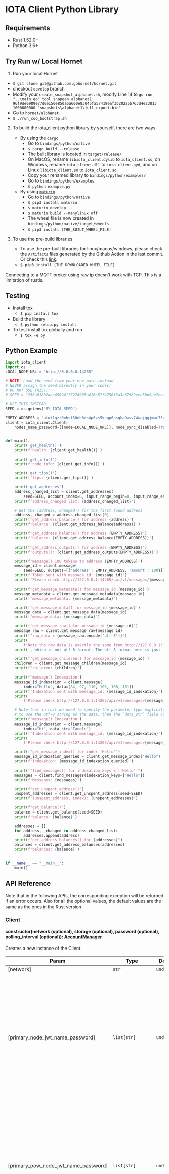 # IOTA Client Python Library

## Requirements

- Rust 1.52.0+
- Python 3.6+

## Try Run w/ Local Hornet

1. Run your local Hornet
- `$ git clone git@github.com:gohornet/hornet.git`
- checkout `develop` branch
- Modify your `create_snapshot_alphanet.sh`, modify Line 14 to `go run "..\main.go" tool snapgen alphanet1 96f9de0989e77d0e150e850a5a600e83045fa57419eaf3b20225b763d4e23813 1000000000 "snapshots\alphanet1\full_export.bin"`
- Go to `hornet/alphanet`
- `$ ./run_coo_bootstrap.sh`

2. To build the iota_client python library by yourself, there are two ways.
   - By using the `cargo`
     - Go to `bindings/python/native`
     - `$ cargo build --release`
     - The built library is located in `target/release/`
     - On MacOS, rename `libiota_client.dylib` to `iota_client.so`, on Windows, rename `iota_client.dll` to `iota_client.pyd`, and on Linux `libiota_client.so` to `iota_client.so`.
     - Copy your renamed library to `bindings/python/examples/`
     - Go to `bindings/python/examples`
     - `$ python example.py`
   - By using [`maturin`](#https://github.com/PyO3/maturin)
     - Go to `bindings/python/native`
     - `$ pip3 install maturin`
     - `$ maturin develop`
     - `$ maturin build --manylinux off`
     - The wheel file is now created in `bindings/python/native/target/wheels`
     - `$ pip3 install [THE_BUILT_WHEEL_FILE]`

3. To use the pre-build libraries
   - To use the pre-built libraries for linux/macos/windows, please check the `Artifacts` files generated by the Github Action in the last commit. Or check this [link](https://nightly.link/iotaledger/iota.rs/workflows/python_binding_publish/dev).
   - `$ pip3 install [THE_DOWNLOADED_WHEEL_FILE]`

Connecting to a MQTT broker using raw ip doesn't work with TCP. This is a limitation of rustls.
## Testing
- Install [tox](#https://pypi.org/project/tox/)
  - `$ pip install tox`
- Build the library
  - `$ python setup.py install`
- To test install tox globally and run
  - `$ tox -e py`

## Python Example
```python
import iota_client
import os
LOCAL_NODE_URL = "http://0.0.0.0:14265"

# NOTE! Load the seed from your env path instead
# NEVER assign the seed directly in your codes!
# DO NOT USE THIS!!:
# SEED = "256a818b2aac458941f7274985a410e57fb750f3a3a67969ece5bd9ae7eef5b2"

# USE THIS INSTEAD
SEED = os.getenv('MY_IOTA_SEED')

EMPTY_ADDRESS = "atoi1qzt0nhsf38nh6rs4p6zs5knqp6psgha9wsv74uajqgjmwc75ugupx3y7x0r"
client = iota_client.Client(
    nodes_name_password=[[node=LOCAL_NODE_URL]], node_sync_disabled=True)


def main():
    print('get_health()')
    print(f'health: {client.get_health()}')

    print('get_info()')
    print(f'node_info: {client.get_info()}')

    print('get_tips()')
    print(f'tips: {client.get_tips()}')

    print('get_addresses')
    address_changed_list = client.get_addresses(
        seed=SEED, account_index=0, input_range_begin=0, input_range_end=10, get_all=True)
    print(f'address_changed list: {address_changed_list}')

    # Get the (address, changed ) for the first found address
    address, changed = address_changed_list[0]
    print(f'get_address_balance() for address {address}')
    print(f'balance: {client.get_address_balance(address)}')

    print(f'get_address_balance() for address {EMPTY_ADDRESS}')
    print(f'balance: {client.get_address_balance(EMPTY_ADDRESS)}')

    print(f'get_address_outputs() for address {EMPTY_ADDRESS}')
    print(f'outputs(): {client.get_address_outputs(EMPTY_ADDRESS)}')

    print(f'message() 100 tokens to address {EMPTY_ADDRESS}')
    message_id = client.message(
        seed=SEED, outputs=[{'address': EMPTY_ADDRESS, 'amount': 100}])['message_id']
    print(f'Token sent with message_id: {message_id}')
    print(f'Please check http://127.0.0.1:14265/api/v1/messages/{message_id}')

    print(f'get_message_metadata() for message_id {message_id}')
    message_metadata = client.get_message_metadata(message_id)
    print(f'message_metadata: {message_metadata}')

    print(f'get_message_data() for message_id {message_id}')
    message_data = client.get_message_data(message_id)
    print(f'message_data: {message_data}')

    print(f'get_message_raw() for message_id {message_id}')
    message_raw = client.get_message_raw(message_id)
    print(f"raw_data = {message_raw.encode('utf-8')}")
    print(
        f"Note the raw data is exactly the same from http://127.0.0.1:14265/api/v1/messages/{message_id}/raw")
    print(', which is not utf-8 format. The utf-8 format here is just for ease of demonstration')

    print(f'get_message_children() for message_id {message_id}')
    children = client.get_message_children(message_id)
    print(f"children: {children}")

    print(f'message() Indexation')
    message_id_indexation = client.message(
        index="Hello", data=[84, 97, 110, 103, 108, 101])
    print(f'Indexation sent with message_id: {message_id_indexation}')
    print(
        f'Please check http://127.0.0.1:14265/api/v1/messages/{message_id_indexation}')

    # Note that in rust we need to specify the parameter type explicitly, so if the user wants
    # to use the utf-8 string as the data, then the `data_str` field can be used.
    print(f'message() Indexation')
    message_id_indexation = client.message(
        index="Hi", data_str="Tangle")
    print(f'Indexation sent with message_id: {message_id_indexation}')
    print(
        f'Please check http://127.0.0.1:14265/api/v1/messages/{message_id_indexation}')

    print(f"get_message_index() for index 'Hello'")
    message_id_indexation_queried = client.get_message_index("Hello")
    print(f'Indexation: {message_id_indexation_queried}')

    print(f"find_messages() for indexation_keys = ['Hello']")
    messages = client.find_messages(indexation_keys=["Hello"])
    print(f'Messages: {messages}')

    print(f"get_unspent_address()")
    unspent_addresses = client.get_unspent_address(seed=SEED)
    print(f'(unspent_address, index): {unspent_addresses}')

    print(f"get_balance()")
    balance = client.get_balance(seed=SEED)
    print(f'balance: {balance}')

    addresses = []
    for address, _changed in address_changed_list:
        addresses.append(address)
    print(f"get_address_balances() for {addresses}")
    balances = client.get_address_balances(addresses)
    print(f'balances: {balance}')


if __name__ == "__main__":
    main()

```

## API Reference

Note that in the following APIs, the corresponding exception will be returned if an error occurs.
Also for all the optional values, the default values are the same as the ones in the Rust version.

### Client

#### constructor(network (optional), storage (optional), password (optional), polling_interval (optional)): [AccountManager](#accountmanager)

Creates a new instance of the Client.

| Param                                | Type                                         | Default                | Description                                                                                                                                                                                                                                              |
| ------------------------------------ | -------------------------------------------- | ---------------------- | -------------------------------------------------------------------------------------------------------------------------------------------------------------------------------------------------------------------------------------------------------- |
| [network]                            | <code>str</code>                             | <code>undefined</code> | The network                                                                                                                                                                                                                                              |
| [primary_node_jwt_name_password]     | <code>list[str]</code>                       | <code>undefined</code> | An array of array with node URLs and optional JWT and basic auth name and password (length 1 is only the url, length 2 is url with JWT, length 3 is url with basic auth name and password and length 4 is url with JWT and basic auth name and password) |
| [primary_pow_node_jwt_name_password] | <code>list[str]</code>                       | <code>undefined</code> | An array of array with node URLs and optional JWT and basic auth name and password (length 1 is only the url, length 2 is url with JWT, length 3 is url with basic auth name and password and length 4 is url with JWT and basic auth name and password) |
| [nodes_name_password]                | <code>list[]list[str]</code>                 | <code>undefined</code> | An array of array with node URLs and optional JWT and basic auth name and password (length 1 is only the url, length 2 is url with JWT, length 3 is url with basic auth name and password and length 4 is url with JWT and basic auth name and password) |
| [permanodes_name_password]           | <code>list[]list[str]</code>                 | <code>undefined</code> | An array of array with node URLs and optional JWT and basic auth name and password (length 1 is only the url, length 2 is url with JWT, length 3 is url with basic auth name and password and length 4 is url with JWT and basic auth name and password) |
| [node_sync_interval]                 | <code>int</code>                             | <code>undefined</code> | The interval for the node syncing process                                                                                                                                                                                                                |
| [node_sync_disabled]                 | <code>bool</code>                            | <code>undefined</code> | Disables the node syncing process. Every node will be considered healthy and ready to use                                                                                                                                                                |
| [node_pool_urls]                     | <code>str</code>                             | <code>undefined</code> | An array of node pool URLs                                                                                                                                                                                                                               |
| [quorum]                             | <code>bool</code>                            | <code>false</code>     | Bool to define if quorum should be used                                                                                                                                                                                                                  |
| [quorum_size]                        | <code>int</code>                             | <code>3</code>         | An int that defines how many nodes should be used for quorum                                                                                                                                                                                             |
| [quorum_threshold]                   | <code>int</code>                             | <code>66</code>        | Define the % of nodes that need to return the same response to accept it                                                                                                                                                                                 |
| [request_timeout]                    | <code>int</code>                             | <code>undefined</code> | Sets the default HTTP request timeout                                                                                                                                                                                                                    |
| [api_timeout]                        | <code>dict</code>                            | <code>undefined</code> | The API to set the request timeout. Key: 'GetHealth', 'GetInfo', 'GetPeers', 'GetTips', 'PostMessage', 'GetOutput', 'GetMilestone' Value: timeout in milliseconds                                                                                        |
| [local_pow]                          | <code>bool</code>                            | <code>undefined</code> | Flag determining if PoW should be done locally or remotely                                                                                                                                                                                               |
| [tips_interval]                      | <code>int</code>                             | <code>undefined</code> | Time between requests for new tips during PoW                                                                                                                                                                                                            |
| [mqtt_broker_options]                | <code>[BrokerOptions](#brokeroptions)</code> | <code>undefined</code> | Sets the options for the MQTT connection with the node                                                                                                                                                                                                   |

**Returns** The constructed [Client](#client).

### Full Node APIs

#### get_health(): bool

Gets the node health status.

**Returns** whether the node is healthy.

#### get_info(): NodeInfoWrapper

Gets information about the node.

**Returns** the [NodeInfoWrapper](#nodeinfowrapper).

#### get_peers(): list[PeerDto]

Gets peers of the node.

**Returns** the list of [PeerDto](#peerdto).

#### get_tips(): list[str]

Gets non-lazy tips.

**Returns** two non-lazy tips' message ids in list.

#### post_message(msg): str

Submits a message.

| Param | Type                             | Default                | Description           |
| ----- | -------------------------------- | ---------------------- | --------------------- |
| [msg] | <code>[Message](#message)</code> | <code>undefined</code> | The message to submit |

**Returns** the message id of the submitted message.

#### get_output(output_id): OutputResponse

Gets the UTXO outputs associated with the given output id.

| Param       | Type             | Default                | Description                    |
| ----------- | ---------------- | ---------------------- | ------------------------------ |
| [output_id] | <code>str</code> | <code>undefined</code> | The id of the output to search |

**Returns** the OutputResponse[#outputresponse].

#### get_address_balance(address): BalanceAddressResponse

Gets the balance in the address.

| Param     | Type                   | Default                | Description               |
| --------- | ---------------------- | ---------------------- | ------------------------- |
| [address] | <code>list[str]</code> | <code>undefined</code> | The address Bech32 string |

**Returns** the [BalanceAddressResponse](#BalanceAddressResponse).

#### get_address_outputs(address, options (optional)): list[UtxoInput]

Gets the UTXO outputs associated with the given address.

| Param     | Type                                                           | Default                | Description               |
| --------- | -------------------------------------------------------------- | ---------------------- | ------------------------- |
| [address] | <code>str</code>                                               | <code>undefined</code> | The address Bech32 string |
| [options] | <code>[[AddressOutputsOptions](#addressoutputsoptions)]</code> | <code>undefined</code> | The query filters         |

**Returns** the list of [UtxoInput](#UtxoInput).

#### find_outputs(output_ids (optional), addresses (optional)): list[OutputResponse]

Gets the UTXO outputs associated with the given output ids and addresses.

| Param        | Type                   | Default                | Description                      |
| ------------ | ---------------------- | ---------------------- | -------------------------------- |
| [output_ids] | <code>list[str]</code> | <code>undefined</code> | The list of addresses to search  |
| [addresses]  | <code>list[str]</code> | <code>undefined</code> | The list of output ids to search |

**Returns** the list of [OutputResponse](#outputresponse).

#### get_milestone(index): MilestoneDto

Gets the milestone by the given index.

| Param   | Type             | Default                | Description                |
| ------- | ---------------- | ---------------------- | -------------------------- |
| [index] | <code>int</code> | <code>undefined</code> | The index of the milestone |

**Returns** the [MilestoneDto](#milestonedto).

#### get_milestone_utxo_changes(index): MilestoneUTXOChanges

Gets the utxo changes by the given milestone index.

| Param   | Type             | Default                | Description                |
| ------- | ---------------- | ---------------------- | -------------------------- |
| [index] | <code>int</code> | <code>undefined</code> | The index of the milestone |

**Returns** the [MilestoneUTXOChanges](#milestoneutxochanges).

#### get_receipts(): Vec<ReceiptDto>

Get all receipts.

**Returns** the [ReceiptDto](#ReceiptDto).

#### get_receipts_migrated_at(index): Vec<ReceiptDto>

Get all receipts for a given milestone index.

| Param   | Type             | Default                | Description                |
| ------- | ---------------- | ---------------------- | -------------------------- |
| [index] | <code>int</code> | <code>undefined</code> | The index of the milestone |

**Returns** the [ReceiptDto](#ReceiptDto).

#### get_treasury(): TreasuryResponse

Get the treasury amount.

**Returns** the [TreasuryResponse](#TreasuryResponse).

#### get_included_message(): Message

Get the included message of a transaction.

| Param   | Type             | Description               |
| ------- | ---------------- | ------------------------- |
| [index] | <code>str</code> | The id of the transaction |

**Returns** the new [Message](#message).


### High-Level APIs

#### message(seed (optional), account_index (optional), initial_address_index (optional), inputs (optional), input_range_begin (optional), input_range_end (optional), outputs (optional), dust_allowance_outputs (optional), index (optional), index_raw (optional), data (optional), data_str (optional), parents (optional)): Message

Build a message.

| Param                    | Type                                       | Default                | Description                                  |
| ------------------------ | ------------------------------------------ | ---------------------- | -------------------------------------------- |
| [seed]                   | <code>str</code>                           | <code>undefined</code> | The hex-encoded seed of the account to spend |
| [account_index]          | <code>int</code>                           | <code>undefined</code> | The account index                            |
| [initial_address_index]  | <code>int</code>                           | <code>undefined</code> | The initial address index                    |
| [inputs]                 | <code>list[[UtxoInput](#utxoinput)]</code> | <code>undefined</code> | UtxoInputs                                   |
| [input_range_begin]      | <code>int</code>                           | <code>undefined</code> | The begin index of the input                 |
| [input_range_end]        | <code>int</code>                           | <code>undefined</code> | The end index of the input                   |
| [outputs]                | <code>list[[Output](#output)]</code>       | <code>undefined</code> | Outputs                                      |
| [dust_allowance_outputs] | <code>list[[Output](#output)]</code>       | <code>undefined</code> | Dust allowance output to the transaction     |
| [index]                  | <code>str</code>                           | <code>undefined</code> | The indexation string                        |
| [index_raw]              | <code>list[int]</code>                     | <code>undefined</code> | The indexation byte array                    |
| [data]                   | <code>list[int]</code>                     | <code>undefined</code> | The data in bytes                            |
| [data_str]               | <code>str</code>                           | <code>undefined</code> | The data string                              |
| [parents]                | <code>list[str]</code>                     | <code>undefined</code> | The message ids of the parents               |

#### get_output_amount_and_address(output): (int, AddressDto, bool)

Get the output amount and address from the provided OutputDto.

| Param    | Type                   | Default                | Description                                   |
| -------- | ---------------------- | ---------------------- | --------------------------------------------- |
| [output] | <code>OutputDto</code> | <code>undefined</code> | The outputs where we want to send them tokens |

**Returns** the tuple of (the amount of tokens, the address, the indicator of the output type: `true` for `SignatureLockedSingle`, `false` for `SignatureLockedDustAllowance`).

#### prepare_transaction(inputs, outputs): PreparedTransactionData

Prepare a transaction.

| Param     | Type                         | Default                | Description                                      |
| --------- | ---------------------------- | ---------------------- | ------------------------------------------------ |
| [inputs]  | <code>list[UtxoInput]</code> | <code>undefined</code> | The UTXOInputs where we want to send tokens from |
| [outputs] | <code>list[Output]</code>    | <code>undefined</code> | The outputs where we want to send them tokens    |

**Returns** the prepared transaction data.

#### sign_transaction(prepared_transaction_data, seed, start_index, end_index): Payload

Sign the transaction.

| Param                       | Type                                 | Default                | Description                      |
| --------------------------- | ------------------------------------ | ---------------------- | -------------------------------- |
| [prepared_transaction_data] | <code>PreparedTransactionData</code> | <code>undefined</code> | The prepared transaction data    |
| [seed]                      | <code>str</code>                     | <code>undefined</code> | The seed                         |
| [start_index]               | <code>int</code>                     | <code>undefined</code> | The start address index          |
| [end_index]                 | <code>int</code>                     | <code>undefined</code> | The end address index (excluded) |

**Returns** the [Payload](#payload).

#### finish_message(payload): Message

Construct the message by payload.

| Param     | Type                 | Default                | Description             |
| --------- | -------------------- | ---------------------- | ----------------------- |
| [payload] | <code>Payload</code> | <code>undefined</code> | The [Payload](#payload) |

**Returns** the [Message](#message).

#### get_message_metadata(message_id): MessageMetadataResponse

Get the message metadata by message_id.

| Param        | Type             | Default                | Description    |
| ------------ | ---------------- | ---------------------- | -------------- |
| [message_id] | <code>str</code> | <code>undefined</code> | The message id |

**Returns** the [MessageMetadataResponse](#messagemetadataresponse).

#### get_message_data(message_id): Message

Gets the message data from the message id.

| Param        | Type             | Default                | Description    |
| ------------ | ---------------- | ---------------------- | -------------- |
| [message_id] | <code>str</code> | <code>undefined</code> | The message id |

**Returns** the [Message](#message).

#### get_message_raw(message_id): str

Gets the raw message string from the message id.

| Param        | Type             | Default                | Description    |
| ------------ | ---------------- | ---------------------- | -------------- |
| [message_id] | <code>str</code> | <code>undefined</code> | The message id |

**Returns** the raw message string.

#### get_message_children(message_id): list[str]

Gets the children of the given message.

| Param        | Type             | Default                | Description    |
| ------------ | ---------------- | ---------------------- | -------------- |
| [message_id] | <code>str</code> | <code>undefined</code> | The message id |

**Returns** the list of children strings.

#### get_message_id(payload_str): str

Get the message id from the payload string.

| Param       | Type             | Default                | Description                                    |
| ----------- | ---------------- | ---------------------- | ---------------------------------------------- |
| payload_str | <code>str</code> | <code>undefined</code> | The payload string from the mqtt message event |

**Returns** The identifier of message.

#### get_transaction_id(payload_str): str

Get the transaction id from the payload string.

| Param       | Type             | Default                | Description                                   |
| ----------- | ---------------- | ---------------------- | --------------------------------------------- |
| payload_str | <code>str</code> | <code>undefined</code> | The payload string from a transaction payload |

**Returns** The identifier of a transaction.

#### get_message_index(index): list[str]

Gets the list of message indices from the message_id.

| Param   | Type             | Default                | Description               |
| ------- | ---------------- | ---------------------- | ------------------------- |
| [index] | <code>str</code> | <code>undefined</code> | The identifier of message |

**Returns** the list of message ids.

#### find_messages(indexation_keys (optional), message_ids (optional)): list[Message]

Finds all messages associated with the given indexation keys and message ids.

| Param             | Type                   | Default                | Description                             |
| ----------------- | ---------------------- | ---------------------- | --------------------------------------- |
| [indexation_keys] | <code>list[str]</code> | <code>undefined</code> | The list of indexations keys too search |
| [message_ids]     | <code>list[str]</code> | <code>undefined</code> | The list of message ids to search       |

**Returns** the list of the found messages.

#### get_unspent_address(seed, account_index (optional), initial_address_index(optional)): (str, int)

Gets a valid unspent address.

| Param                   | Type             | Default                | Description                    |
| ----------------------- | ---------------- | ---------------------- | ------------------------------ |
| [seed]                  | <code>str</code> | <code>undefined</code> | The hex-encoded seed to search |
| [account_index]         | <code>int</code> | <code>undefined</code> | The account index              |
| [initial_address_index] | <code>int</code> | <code>undefined</code> | The initial address index      |

**Returns** a tuple with type of `(str, int)` as the address and corresponding index in the account.

#### get_addresses(seed, account_index (optional), input_range_begin (optional), input_range_end (optional) get_all (optional)): list[(str, bool (optional))]

Finds addresses from the seed regardless of their validity.

| Param               | Type                | Default                | Description                    |
| ------------------- | ------------------- | ---------------------- | ------------------------------ |
| [seed]              | <code>str</code>    | <code>undefined</code> | The hex-encoded seed to search |
| [account_index]     | <code>int</code>    | <code>undefined</code> | The account index              |
| [input_range_begin] | <code>int</code>    | <code>undefined</code> | The begin of the address range |
| [input_range_end]   | <code>int</code>    | <code>undefined</code> | The end of the address range   |
| [bech32_hrp]        | <code>string</code> | <code>undefined</code> | The Bech32 HRP                 |
| [get_all]           | <code>bool</code>   | <code>undefined</code> | Get all addresses              |

**Returns** a list of tuples with type of `(str, int)` as the address and corresponding index in the account.

#### get_balance(seed, account_index (optional), initial_address_index(optional), gap_limit(optional)): int

Get balance on a given seed and its wallet account index.

| Param                   | Type             | Default                | Description                    |
| ----------------------- | ---------------- | ---------------------- | ------------------------------ |
| [seed]                  | <code>str</code> | <code>undefined</code> | The hex-encoded seed to search |
| [account_index]         | <code>int</code> | <code>undefined</code> | The account index              |
| [initial_address_index] | <code>int</code> | <code>undefined</code> | The initial address index      |
| [gap_limit]             | <code>int</code> | <code>undefined</code> | The gap limit                  |

**Returns** the amount of balance.

#### get_address_balances(addresses): list[AddressBalancePair]

Get the balance in iotas for the given addresses.

| Param       | Type                   | Default                | Description                     |
| ----------- | ---------------------- | ---------------------- | ------------------------------- |
| [addresses] | <code>list[str]</code> | <code>undefined</code> | The list of addresses to search |

**Returns** the list of [AddressBalancePair](#addressbalancepair).

#### generate_mnemonic()

Returns a random generated Bip39 mnemonic with the English word list.

**Returns** A String

#### mnemonic_to_hex_seed(mnemonic)

Returns the seed hex encoded.

| Param    | Type             | Default                | Description                                           |
| -------- | ---------------- | ---------------------- | ----------------------------------------------------- |
| mnemonic | <code>str</code> | <code>undefined</code> | Bip39 mnemonic with words from the English word list. |

**Returns** A String

#### find_inputs(addresses, amount: u64)

Return the inputs from addresses for a provided amount (useful for offline signing)

| Param     | Type                   | Default                | Description             |
| --------- | ---------------------- | ---------------------- | ----------------------- |
| addresses | <code>list[str]</code> | <code>undefined</code> | The input address list. |
| amount    | <code>str</code>       | <code>undefined</code> | The input amount.       |


**Returns** The list of [UtxoInput](#utxoinput).

#### bech32_to_hex(bech32)

Returns a parsed hex String from bech32.

| Param  | Type             | Default                | Description               |
| ------ | ---------------- | ---------------------- | ------------------------- |
| bech32 | <code>str</code> | <code>undefined</code> | The address Bech32 string |

**Returns** A String

#### hex_to_bech32(hex, bech32_hrp (optional))

Returns a parsed bech32 String from hex.

| Param      | Type             | Default                | Description               |
| ---------- | ---------------- | ---------------------- | ------------------------- |
| bech32     | <code>str</code> | <code>undefined</code> | The address Bech32 string |
| bech32_hrp | <code>str</code> | <code>undefined</code> | The Bech32 hrp string     |

**Returns** A String

#### hex_public_key_to_bech32_address(hex, bech32_hrp (optional))

Returns the bech32 address from the hex public key.

| Param      | Type             | Default                | Description            |
| ---------- | ---------------- | ---------------------- | ---------------------- |
| hex        | <code>str</code> | <code>undefined</code> | Hex encoded public key |
| bech32_hrp | <code>str</code> | <code>undefined</code> | The Bech32 hrp string  |

**Returns** A String

#### is_address_valid(address): bool

Checks if a str is a valid bech32 encoded address.

| Param   | Type             | Default                | Description               |
| ------- | ---------------- | ---------------------- | ------------------------- |
| address | <code>str</code> | <code>undefined</code> | The address Bech32 string |

**Returns** A boolean.

#### retry(message_id): (str, Message)

Retries (promotes or reattaches) the message associated with the given id.

| Param        | Type             | Default                | Description    |
| ------------ | ---------------- | ---------------------- | -------------- |
| [message_id] | <code>str</code> | <code>undefined</code> | The message id |

**Returns** the message id and the retried [Message](#message).

#### retry_until_included(message_id, interval (optional), max_attempts (optional)): list[(str, Message)]

Retries (promotes or reattaches) the message associated with the given id.

| Param        | Type             | Default                | Description                                            |
| ------------ | ---------------- | ---------------------- | ------------------------------------------------------ |
| [message_id] | <code>str</code> | <code>undefined</code> | The message id                                         |
| interval     | <code>int</code> | <code>5</code>         | The interval in seconds in which we retry the message. |
| max_attempts | <code>int</code> | <code>10</code>        | The maximum of attempts we retry the message.          |

**Returns** the message ids and [Message](#message) of reattached messages.

#### consolidate_funds(seed, account_index, start_index, end_index): str

Function to consolidate all funds from a range of addresses to the address with the lowest index in that range

| Param           | Type             | Description                                                           |
| --------------- | ---------------- | --------------------------------------------------------------------- |
| [seed]          | <code>str</code> | The seed                                                              |
| [account_index] | <code>int</code> | The account index.                                                    |
| [start_index]   | <code>int</code> | The lowest address index, funds will be consolidated to this address. |
| [end_index]     | <code>int</code> | The address index until which funds will be consolidated              |

**Returns** the address to which the funds got consolidated, if any were available.

#### search_address(seed, bech32_hrp, account_index, start_index, end_index, address): (int, bool)

Function to find the index and address type of an address

| Param           | Type                | Description                      |
| --------------- | ------------------- | -------------------------------- |
| [seed]          | <code>str</code>    | The seed                         |
| [bech32_hrp]    | <code>string</code> | The Bech32 HRP                   |
| [account_index] | <code>int</code>    | The account index                |
| [start_index]   | <code>int</code>    | The start address index          |
| [end_index]     | <code>int</code>    | The end address index (excluded) |
| [address]       | <code>str</code>    | The address Bech32 string        |

**Returns** index and address type of an address.

#### reattach(message_id): (str, Message)

Reattaches the message associated with the given id.

| Param        | Type             | Default                | Description    |
| ------------ | ---------------- | ---------------------- | -------------- |
| [message_id] | <code>str</code> | <code>undefined</code> | The message id |

**Returns** the message id and the reattached [Message](#message).

#### promote(message_id): (str, Message)

Promotes the message associated with the given id.

| Param        | Type             | Default                | Description    |
| ------------ | ---------------- | ---------------------- | -------------- |
| [message_id] | <code>str</code> | <code>undefined</code> | The message id |

**Returns** the message id and the promoted [Message](#message).

### MQTT APIs

#### subscribe_topic(topic, callback): void

Subscribe a topic and assign the associated callback.

| Param      | Type                  | Default                | Description           |
| ---------- | --------------------- | ---------------------- | --------------------- |
| [topic]    | <code>str</code>      | <code>undefined</code> | The MQTT topic        |
| [callback] | <code>function</code> | <code>undefined</code> | The callback function |

#### subscribe_topics(topics, callback): void

Subscribe topics and assign the associated callbacks, respectively.

| Param      | Type                   | Default                | Description            |
| ---------- | ---------------------- | ---------------------- | ---------------------- |
| [topics]   | <code>list[str]</code> | <code>undefined</code> | The MQTT topics        |
| [callback] | <code>function</code>  | <code>undefined</code> | The callback functions |

#### unsubscribe(): void

Unsubscribe all topics.

#### unsubscribe_topics(topics): void

Unsubscribe from provided topics.

| Param    | Type                   | Default                | Description     |
| -------- | ---------------------- | ---------------------- | --------------- |
| [topics] | <code>list[str]</code> | <code>undefined</code> | The MQTT topics |

#### disconnect(): void

Disconnect the mqtt broker.

#### WalletAddress

A dict with the following key/value pairs.

```python
message_metadata_response = {
    'message_id': str,
    'parent_message_ids': list[str],
    'is_solid': bool,
    'referenced_by_milestone_index': int, # (optional)
    'milestone_index': int,  # (optional)
    'ledger_inclusion_state': LedgerInclusionStateDto,  # (optional)
    'conflict_reason': int,  # (optional)
    'should_promote:' bool  # (optional)
    'should_reattach': bool  # (optional)
}
```

Please refer to [LedgerInclusionStateDto](#ledgerinclusionstatedto) for the details of this type.

#### BalanceAddressResponse

A dict with the following key/value pairs.

```python
balance_for_address_response = {
    'address_type': int,
    'address': str,
    'balance': int
}
```

#### AddressBalancePair

A dict with the following key/value pairs.

```python
address_balance_pair = {
    'address': str,
    'balance': int
    'dust_allowed': bool
}
```

#### MilestoneDto

A dict with the following key/value pairs.

```python
milestoned_to = {
    'index': int,
    'timestamp': int,
    'message_id':  str
}
```

#### MilestoneUTXOChanges

A dict with the following key/value pairs.

```python
milestone_utxo_changes = {
    'index': int,
    'created_outputs': list[str],
    'consumed_outputs': list[str]
}
```

#### ReceiptDto

A dict with the following key/value pairs.

```python
receiptDto = {
    'receipt': Receipt,
    'milestone_index': int,
}
```

#### TreasuryResponse

A dict with the following key/value pairs.

```python
treasuryResponse = {
    'milestone_id': str,
    'amount': int,
}
```

#### UtxoInput

A dict with the following key/value pairs.

```python
utxo_input = {
    'transaction_id': list[int],
    'index': int
}
```

#### OutputResponse

A dict with the following key/value pairs.

```python
output_response = {
    'message_id': str,
    'transaction_id': str,
    'output_index': int,
    'is_spent': bool,
    'output': OutputDto
}
```

Please refer to [OutputDto](#outputdto) for the details of this type.

#### OutputDto

A dict with the following key/value pairs.

```python
output_dto = {
    'treasury': TreasuryOutputDto, # (opitonal)
    'signature_locked_single': SignatureLockedSingleOutputDto, # (opitonal)
    'signature_locked_dust_allowance': SignatureLockedDustAllowanceOutputDto # (opitonal)
}
```

Please refer to [TreasuryOutputDto](#treasuryoutputdto), [SignatureLockedSingleOutputDto](#signaturelockedsingleoutputdto), and [SignatureLockedDustAllowanceOutputDto](#signaturelockedDustallowanceoutputdto) for the details of these types.

#### SignatureLockedSingleOutputDto

A dict with the following key/value pairs.

```python
signature_locked_single_output_dto = {
    'kind': int,
    'address': AddressDto,
    'amount': int
}
```

Please refer to [AddressDto](#addressdto) for the details of this type.

#### SignatureLockedDustAllowanceOutputDto

A dict with the following key/value pairs.

```python
signature_locked_dust_allowance_output_dto = {
    'kind': int,
    'address': AddressDto,
    'amount': int
}
```

Please refer to [AddressDto](#addressdto) for the details of this type.

#### pub struct TreasuryOutputDto {


A dict with the following key/value pairs.

```python
treasury_output_dto = {
    'kind': int,
    'amount':int
}
```

#### AddressDto

A dict with the following key/value pairs.

```python
address_dto = {
    'ed25519': Ed25519AddressDto
}
```

Please refer to [Ed25519AddressDto](#ed25519addressdto) for the details of this type.

#### Ed25519AddressDto

A dict with the following key/value pairs.

```python
ed25519_address_dto = {
    'kind': int,
    'address': str
}
```

#### Message

A dict with the following key/value pairs.

```python
message = {
    'message_id': str,
    'network_id': int,
    'parents': list[str],
    'payload': Payload, # (optional)
    'nonce': int
}
```

Please refer to [Payload](#payload) for the details of this type.

#### Payload

A dict with the following key/value pairs.

```python
payload = {
    'transaction': list[Transaction], # (optional)
    'milestone': list[Milestone], # (optional)
    'indexation': list[Indexation], # (optional)
    'receipt': List[Receipt], # (optional)
    'treasury_transaction': List[TreasuryTransaction], # (optional)

}
```

Please refer to [Transaction](#transaction), [Milestone](#milestone), and [Indexation](#indexation) for the details of these types.

#### Transaction

A dict with the following key/value pairs.

```python
transaction = {
    'essence': RegularEssence,
    'unlock_blocks': list[UnlockBlock]
}
```

Please refer to [RegularEssence](#regularessence), and [UnlockBlock](#unlockblock) for the details of these types.

#### Milestone

A dict with the following key/value pairs.

```python
milestone = {
    'essence': MilestonePayloadEssence,
    'signatures': list[list[int]]
}
```

Please refer to [MilestonePayloadEssence](#milestonepayloadessence) for the details of this type.

#### MilestonePayloadEssence

A dict with the following key/value pairs.

```python
milestone_payload_essence = {
    'index': int,
    'timestamp': int,
    'parents': list[str],
    'merkle_proof': list[int],
    'next_pow_score': int,
    'next_pow_score_milestone_index': int,
    'public_keys': list[list[int]]
}
```

#### Indexation

A dict with the following key/value pairs.

```python
indexation = {
    'index': str,
    'data': list[int]
}
```

#### RegularEssence

A dict with the following key/value pairs.

```python
regular_essence = {
    'inputs': list[Input],
    'outputs': list[Output],
    'payload': list[Payload]
}
```

Please refer to [Input](#input), [Output](#output), and [Payload](#payload) for the details of these types.

#### Output

A dict with the following key/value pairs.

```python
output = {
    'address': str,
    'amount': int
}
```

#### Input

A dict with the following key/value pairs.

```python
input = {
    'transaction_id': str,
    'index': int
}
```

#### UnlockBlock

A dict with the following key/value pairs.

```python
unlock_block = {
    'signature': Ed25519Signature, # (optional)
    'reference': int # (optional)
}
```

Please refer to [Ed25519Signature](#ed25519Signature) for the details of this type.

#### Ed25519Signature

A dict with the following key/value pairs.

```python
ed25519_signature = {
    'public_key': list[int],
    'signature': list[int]
}
```

#### BrokerOptions

A dict with the following key/value pairs.

```python
broker_options = {
    'automatic_disconnect': bool,
    'timeout': int,
    'max_reconnection_attempts': int,
}
```

#### LedgerInclusionStateDto

A dict with the following key/value pairs.

```python
ledger_inclusion_state_dto = {
    'state': str
}
```

#### NodeInfoWrapper

A dict with the following key/value pairs.

```python
nodeinfo_wrapper{
    url: str,
    nodeinfo: info_response,
}
info_response = {
    'name': str,
    'version': str,
    'is_healthy': bool,
    'network_id': str,
    'bech32_hrp': str,
    'min_pow_score': float,
    'messages_per_second': float,
    'referenced_messages_per_second': float,
    'referenced_rate': float,
    'latest_milestone_timestamp': u64,
    'latest_milestone_index': int,
    'confirmed_milestone_index': int,
    'pruning_index': int,
    'features': list[str],
    'min_pow_score': float,
}
```

#### NetworkInfo

A dict with the following key/value pairs.

```python
network_info = {
    'network': str,
    'network_id': int,
    'bech32_hrp': str,
    'min_pow_score': float,
    'local_pow': bool,
    'tips_interval': int,
}
```

#### PeerDto

A dict with the following key/value pairs.

```python
peer_dto = {
    'id': str,
    'multi_addresses': list[str],
    'alias': str, # (optional)
    'relation': RelationDto,
    'connected': bool,
    'gossip': GossipDto, # (optional)
}
```

Please refer to [RelationDto](#relationdto) and [GossipDto](#gossipdto) for the details of these types.

#### RelationDto

A dict with the following key/value pairs.

```python
relation_dto = {
    'relation': str
}
```

#### GossipDto

A dict with the following key/value pairs.

```python
gossip_dto = {
    'heartbeat': HeartbeatDto,
    'metrics': MetricsDto
}
```

Please refer to [HeartbeatDto](#heartbeatdto) and [MetricsDto](#metricsdto) for the details of these types.

#### HeartbeatDto

A dict with the following key/value pairs.

```python
heart_beat_dto = {
    'solid_milestone_index': int,
    'pruned_milestone_index': int,
    'latest_milestone_index': int,
    'connected_neighbors': int,
    'synced_neighbors': int
}
```

#### MetricsDto

A dict with the following key/value pairs.

```python
metrics_dto = {
    'received_messages': int,
    'known_messages': int,
    'received_message_requests': int,
    'received_milestone_requests': int,
    'received_heartbeats': int,
    'sent_messages': int,
    'sent_message_requests': int,
    'sent_milestone_requests': int,
    'sent_heartbeats': int,
    'dropped_packets': int,
}
```

#### AddressOutputsOptions

A dict with the following key/value pairs.

```python
options = {
    'include_spent': bool,
    'output_type': string
}
